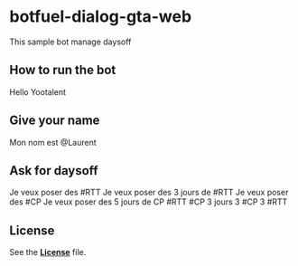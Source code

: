 # botfuel-dialog-gta-web

This sample bot manage daysoff

## How to run the bot
Hello Yootalent


## Give your name
Mon nom est @Laurent


## Ask for daysoff
Je veux poser des #RTT
Je veux poser des 3 jours de #RTT
Je veux poser des #CP
Je veux poser des 5 jours de CP
#RTT
#CP
3 jours
3 #CP
3 #RTT


## License

See the [**License**](LICENSE.md) file.
